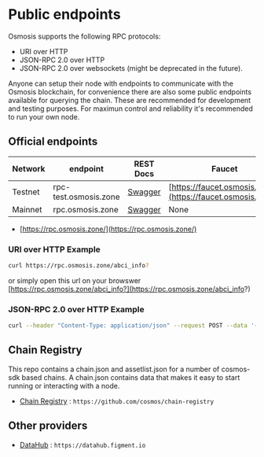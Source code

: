 # Public endpoints

Osmosis supports the following  RPC protocols:

- URI over HTTP
- JSON-RPC 2.0 over HTTP
- JSON-RPC 2.0 over websockets (might be deprecated in the future).

Anyone can setup their node with endpoints to communicate with the Osmosis blockchain, for convenience there are also some public endpoints available for querying the chain. These are recommended for development and testing purposes. For maximun control and reliability it's recommended to run your own node. 

## Official endpoints 

| Network | endpoint | REST Docs | Faucet
| -------- | -------- | -------- | -------- | 
| Testnet  | rpc-test.osmosis.zone| [Swagger](https://lcd-test.osmosis.zone/swagger/) | [https://faucet.osmosis.zone/](https://faucet.osmosis.zone/) | 
| Mainnet  | rpc.osmosis.zone     | [Swagger](https://lcd.osmosis.zone/swagger/) | None | 


- [https://rpc.osmosis.zone/](https://rpc.osmosis.zone/)

### URI over HTTP Example

```sh
curl https://rpc.osmosis.zone/abci_info?
```
or simply open this url on your browswer [https://rpc.osmosis.zone/abci_info?](https://rpc.osmosis.zone/abci_info?)

### JSON-RPC 2.0 over HTTP Example

```sh
curl --header "Content-Type: application/json" --request POST --data '{"method": "block", "params": ["4261881"], "id": 1}' https://rpc.osmosis.zone:443
```


## Chain Registry

This repo contains a chain.json and assetlist.json for a number of cosmos-sdk based chains. A chain.json contains data that makes it easy to start running or interacting with a node. 
- [Chain Registry](https://github.com/cosmos/chain-registry) : `https://github.com/cosmos/chain-registry`


## Other providers

- [DataHub](https://datahub.figment.io) : `https://datahub.figment.io`
